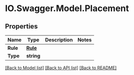 # IO.Swagger.Model.Placement
## Properties

Name | Type | Description | Notes
------------ | ------------- | ------------- | -------------
**Rule** | [**Rule**](Rule.md) |  | 
**Type** | **string** |  | 

[[Back to Model list]](../README.md#documentation-for-models) [[Back to API list]](../README.md#documentation-for-api-endpoints) [[Back to README]](../README.md)

